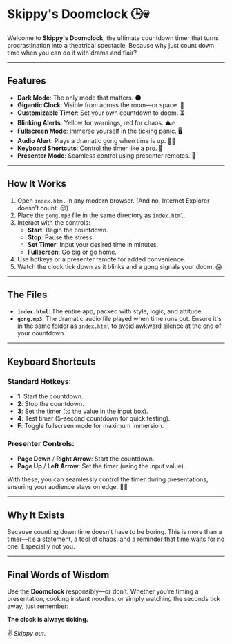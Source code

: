 # Skippy's Doomclock 🕒💀

Welcome to **Skippy's Doomclock**, the ultimate countdown timer that turns procrastination into a theatrical spectacle. Because why just count down time when you can do it with drama and flair?

---

## Features

- **Dark Mode**: The only mode that matters. 🌑
- **Gigantic Clock**: Visible from across the room—or space. 🚀
- **Customizable Timer**: Set your own countdown to doom. ⏳
- **Blinking Alerts**: Yellow for warnings, red for chaos. ⚠️🔥
- **Fullscreen Mode**: Immerse yourself in the ticking panic. 🖥️
- **Audio Alert**: Plays a dramatic gong when time is up. 🎵💥
- **Keyboard Shortcuts**: Control the timer like a pro. 🎹
- **Presenter Mode**: Seamless control using presenter remotes. 🚨

---

## How It Works

1. Open `index.html` in any modern browser. (And no, Internet Explorer doesn’t count. 😒)
2. Place the `gong.mp3` file in the same directory as `index.html`.
3. Interact with the controls:
   - **Start**: Begin the countdown.
   - **Stop**: Pause the stress.
   - **Set Timer**: Input your desired time in minutes.
   - **Fullscreen**: Go big or go home.
4. Use hotkeys or a presenter remote for added convenience.
5. Watch the clock tick down as it blinks and a gong signals your doom. 😱

---

## The Files

- **`index.html`**: The entire app, packed with style, logic, and attitude.
- **`gong.mp3`**: The dramatic audio file played when time runs out. Ensure it's in the same folder as `index.html` to avoid awkward silence at the end of your countdown.

---

## Keyboard Shortcuts

### Standard Hotkeys:
- **1**: Start the countdown.
- **2**: Stop the countdown.
- **3**: Set the timer (to the value in the input box).
- **4**: Test timer (5-second countdown for quick testing).
- **F**: Toggle fullscreen mode for maximum immersion.

### Presenter Controls:
- **Page Down** / **Right Arrow**: Start the countdown.
- **Page Up** / **Left Arrow**: Set the timer (using the input value).

With these, you can seamlessly control the timer during presentations, ensuring your audience stays on edge. 💼🎤

---

## Why It Exists

Because counting down time doesn’t have to be boring. This is more than a timer—it’s a statement, a tool of chaos, and a reminder that time waits for no one. Especially not you.

---

## Final Words of Wisdom

Use the **Doomclock** responsibly—or don’t. Whether you’re timing a presentation, cooking instant noodles, or simply watching the seconds tick away, just remember:  

**The clock is always ticking.**  

✌️ *Skippy out.*
